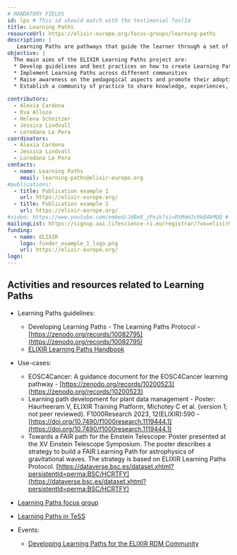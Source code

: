 ```yaml
---
# MANDATORY FIELDS
id: lps # This id should match with the testimonial ToolId
title: Learning Paths
resourceUrl: https://elixir-europe.org/focus-groups/learning-paths
description: |
   Learning Paths are pathways that guide the learner through a set of learning courses or materials to be undertaken progressively to acquire the desired knowledge and skills on a subject. Establishing and implementing Learning Paths will facilitate the learning process in any professional trajectory and career path.
objective: |
  The main aims of the ELIXIR Learning Paths project are:
  * Develop guidelines and best practices on how to create Learning Paths
  * Implement Learning Paths across different communities
  * Raise awareness on the pedagogical aspects and promote their adoption
  * Establish a community of practice to share knowledge, experiences, and ideas
 
contributors:
  - Alexia Cardona
  - Eva Alloza
  - Helena Schnitzer
  - Jessica Lindvall
  - Loredana Le Pera
coordinators:
  - Alexia Cardona
  - Jessica Lindvall
  - Loredana Le Pera
contacts:
  - name: Learning Paths
    email: learning-paths@elixir-europe.org
#publications:
  - title: Publication example 1
    url: https://elixir-europe.org/
  - title: Publication example 2
    url: https://elixir-europe.org/
#video: https://www.youtube.com/embed/Jd0e8_jPxik?si=RtMoHJc9k84kMQQ # ONLY YOUTUBE SUPPORTED AT THIS MOMENT
mailingList: https://signup.aai.lifescience-ri.eu/registrar/?vo=elixir&group=Community%3ATraining
funding:
  - name: ELIXIR
    logo: funder_example_1_logo.png
    url: https://elixir-europe.org/ 
logo:
---
```


## Activities and resources related to Learning Paths
* Learning Paths guidelines:
   - Developing Learning Paths - The Learning Paths Protocol - [https://zenodo.org/records/10082795](https://zenodo.org/records/10082795)
   - [ELIXIR Learning Paths Handbook](https://elixir-europe-training.github.io/Learning-Paths-Handbook)
     
* Use-cases:
   - EOSC4Cancer: A guidance document for the EOSC4Cancer learning pathway - [https://zenodo.org/records/10200523](https://zenodo.org/records/10200523)
   - Learning path development for plant data management - Poster: Haurheeram V, ELIXIR Training Platform, Michotey C et al. (version 1; not peer reviewed). F1000Research 2023, 12(ELIXIR):590 - [https://doi.org/10.7490/f1000research.1119444.1](https://doi.org/10.7490/f1000research.1119444.1)
   - Towards a FAIR path for the Einstein Telescope: Poster presented at the XV Einstein Telescope Symposium. The poster describes a strategy to build a FAIR Learning Path for astrophysics of gravitational waves. The strategy is based on ELIXIR Learning Paths Protocol. [https://dataverse.bsc.es/dataset.xhtml?persistentId=perma:BSC/HCRTFY](https://dataverse.bsc.es/dataset.xhtml?persistentId=perma:BSC/HCRTFY)
     
* [Learning Paths focus group](https://elixir-europe.org/focus-groups/learning-paths)
  
* [Learning Paths in TeSS](https://tess.elixir-europe.org/learning_paths)
  
* Events:
  - [Developing Learning Paths for the ELIXIR RDM Community](https://elixir-europe.org/events/developing-learning-paths-elixir-rdm-community)


